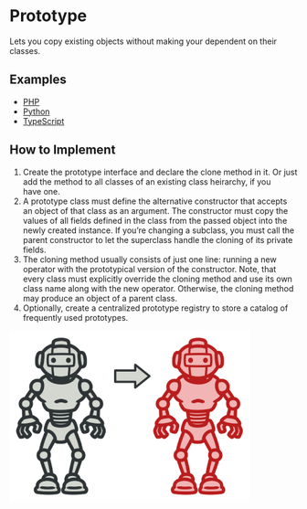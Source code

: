 # Prototype

Lets you copy existing objects without making your dependent on their classes.

## Examples

* [PHP](php)
* [Python](python)
* [TypeScript](typescript)

## How to Implement

1. Cre­ate the pro­to­type inter­face and declare the clone method in it. Or just add the method to all class­es of an exist­ing class heir­ar­chy, if you have one.
2. A pro­to­type class must define the alternative constructor that accepts an object of that class as an argument. The constructor must copy the val­ues of all fields defined in the class from the passed object into the newly cre­at­ed instance. If you’re chang­ing a sub­class, you must call the par­ent constructor to let the super­class han­dle the cloning of its private fields.
3. The cloning method usu­al­ly consists of just one line: running a new operator with the pro­to­typ­i­cal ver­sion of the constructor. Note, that every class must explicitly over­ride the cloning method and use its own class name along with the new operator. Oth­er­wise, the cloning method may pro­duce an object of a par­ent class.
4. Option­al­ly, cre­ate a centralized pro­to­type registry to store a cat­a­log of frequently used prototypes.

![Prototype](/images/prototype.png)
